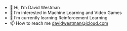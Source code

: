 - 👋 Hi, I’m David Westman
- 👀 I’m interested in Machine Learning and Video Games
- 🌱 I’m currently learning Reinforcement Learning
- 📫 How to reach me davidwestman@icloud.com

<!---
drwestman/drwestman is a ✨ special ✨ repository because its `README.md` (this file) appears on your GitHub profile.
You can click the Preview link to take a look at your changes.
--->
